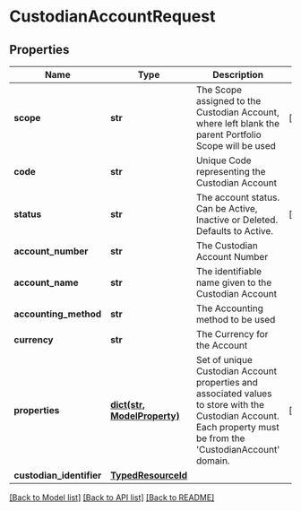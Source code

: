 # CustodianAccountRequest


## Properties
Name | Type | Description | Notes
------------ | ------------- | ------------- | -------------
**scope** | **str** | The Scope assigned to the Custodian Account, where left blank the parent Portfolio Scope will be used | [optional] 
**code** | **str** | Unique Code representing the Custodian Account | 
**status** | **str** | The account status. Can be Active, Inactive or Deleted. Defaults to Active. | [optional] 
**account_number** | **str** | The Custodian Account Number | 
**account_name** | **str** | The identifiable name given to the Custodian Account | 
**accounting_method** | **str** | The Accounting method to be used | 
**currency** | **str** | The Currency for the Account | 
**properties** | [**dict(str, ModelProperty)**](ModelProperty.md) | Set of unique Custodian Account properties and associated values to store with the Custodian Account. Each property must be from the &#39;CustodianAccount&#39; domain. | [optional] 
**custodian_identifier** | [**TypedResourceId**](TypedResourceId.md) |  | 

[[Back to Model list]](../README.md#documentation-for-models) [[Back to API list]](../README.md#documentation-for-api-endpoints) [[Back to README]](../README.md)


